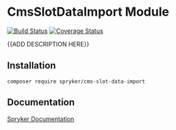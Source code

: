 # CmsSlotDataImport Module
[![Build Status](https://travis-ci.org/spryker/cms-slot-data-import.svg)](https://travis-ci.org/spryker/cms-slot-data-import)
[![Coverage Status](https://coveralls.io/repos/github/spryker/cms-slot-data-import/badge.svg)](https://coveralls.io/github/spryker/cms-slot-data-import)

{{ADD DESCRIPTION HERE}}

## Installation

```
composer require spryker/cms-slot-data-import
```

## Documentation

[Spryker Documentation](https://academy.spryker.com/developing_with_spryker/module_guide/modules.html)
